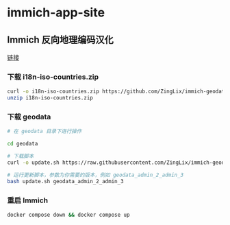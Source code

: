 # immich-app-site

## Immich 反向地理编码汉化

[链接](https://github.com/ZingLix/immich-geodata-cn)

### 下载 i18n-iso-countries.zip

```bash
curl -o i18n-iso-countries.zip https://github.com/ZingLix/immich-geodata-cn/releases/download/auto-release/i18n-iso-countries.zip
unzip i18n-iso-countries.zip
```

### 下载 geodata

```bash
# 在 geodata 目录下进行操作

cd geodata

# 下载脚本
curl -o update.sh https://raw.githubusercontent.com/ZingLix/immich-geodata-cn/refs/heads/main/geodata/update.sh

# 运行更新脚本，参数为你需要的版本，例如 geodata_admin_2_admin_3
bash update.sh geodata_admin_2_admin_3
```

### 重启 Immich

```bash
docker compose down && docker compose up
```
